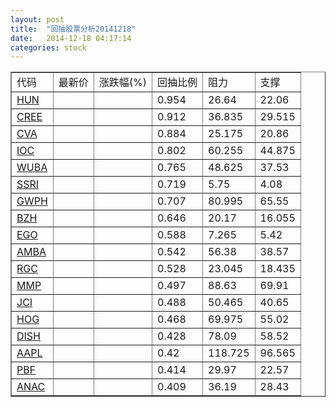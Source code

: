 ```yaml
---
layout: post
title:  "回抽股票分析20141218"
date:   2014-12-18 04:17:14
categories: stock
---
```

<script type="text/javascript">
var stockList = []
stockList.push('gb_hun');
stockList.push('gb_cree');
stockList.push('gb_cva');
stockList.push('gb_ioc');
stockList.push('gb_wuba');
stockList.push('gb_ssri');
stockList.push('gb_gwph');
stockList.push('gb_bzh');
stockList.push('gb_ego');
stockList.push('gb_amba');
stockList.push('gb_rgc');
stockList.push('gb_mmp');
stockList.push('gb_jci');
stockList.push('gb_hog');
stockList.push('gb_dish');
stockList.push('gb_aapl');
stockList.push('gb_pbf');
stockList.push('gb_anac');
</script>
<table border="1">
 <tr>
 <td>代码</td>
 <td>最新价</td>
 <td>涨跌幅(%)</td>
 <td>回抽比例</td>
 <td>阻力</td>
 <td>支撑</td>
</tr>
  <tr id="hun">
  <td><a href="http://stock.finance.sina.com.cn/usstock/quotes/HUN.html" target="_blank">HUN</a></td><td></td><td></td><td>0.954</td><td>26.64</td><td>22.06</td></tr>
  <tr id="cree">
  <td><a href="http://stock.finance.sina.com.cn/usstock/quotes/CREE.html" target="_blank">CREE</a></td><td></td><td></td><td>0.912</td><td>36.835</td><td>29.515</td></tr>
  <tr id="cva">
  <td><a href="http://stock.finance.sina.com.cn/usstock/quotes/CVA.html" target="_blank">CVA</a></td><td></td><td></td><td>0.884</td><td>25.175</td><td>20.86</td></tr>
  <tr id="ioc">
  <td><a href="http://stock.finance.sina.com.cn/usstock/quotes/IOC.html" target="_blank">IOC</a></td><td></td><td></td><td>0.802</td><td>60.255</td><td>44.875</td></tr>
  <tr id="wuba">
  <td><a href="http://stock.finance.sina.com.cn/usstock/quotes/WUBA.html" target="_blank">WUBA</a></td><td></td><td></td><td>0.765</td><td>48.625</td><td>37.53</td></tr>
  <tr id="ssri">
  <td><a href="http://stock.finance.sina.com.cn/usstock/quotes/SSRI.html" target="_blank">SSRI</a></td><td></td><td></td><td>0.719</td><td>5.75</td><td>4.08</td></tr>
  <tr id="gwph">
  <td><a href="http://stock.finance.sina.com.cn/usstock/quotes/GWPH.html" target="_blank">GWPH</a></td><td></td><td></td><td>0.707</td><td>80.995</td><td>65.55</td></tr>
  <tr id="bzh">
  <td><a href="http://stock.finance.sina.com.cn/usstock/quotes/BZH.html" target="_blank">BZH</a></td><td></td><td></td><td>0.646</td><td>20.17</td><td>16.055</td></tr>
  <tr id="ego">
  <td><a href="http://stock.finance.sina.com.cn/usstock/quotes/EGO.html" target="_blank">EGO</a></td><td></td><td></td><td>0.588</td><td>7.265</td><td>5.42</td></tr>
  <tr id="amba">
  <td><a href="http://stock.finance.sina.com.cn/usstock/quotes/AMBA.html" target="_blank">AMBA</a></td><td></td><td></td><td>0.542</td><td>56.38</td><td>38.57</td></tr>
  <tr id="rgc">
  <td><a href="http://stock.finance.sina.com.cn/usstock/quotes/RGC.html" target="_blank">RGC</a></td><td></td><td></td><td>0.528</td><td>23.045</td><td>18.435</td></tr>
  <tr id="mmp">
  <td><a href="http://stock.finance.sina.com.cn/usstock/quotes/MMP.html" target="_blank">MMP</a></td><td></td><td></td><td>0.497</td><td>88.63</td><td>69.91</td></tr>
  <tr id="jci">
  <td><a href="http://stock.finance.sina.com.cn/usstock/quotes/JCI.html" target="_blank">JCI</a></td><td></td><td></td><td>0.488</td><td>50.465</td><td>40.65</td></tr>
  <tr id="hog">
  <td><a href="http://stock.finance.sina.com.cn/usstock/quotes/HOG.html" target="_blank">HOG</a></td><td></td><td></td><td>0.468</td><td>69.975</td><td>55.02</td></tr>
  <tr id="dish">
  <td><a href="http://stock.finance.sina.com.cn/usstock/quotes/DISH.html" target="_blank">DISH</a></td><td></td><td></td><td>0.428</td><td>78.09</td><td>58.52</td></tr>
  <tr id="aapl">
  <td><a href="http://stock.finance.sina.com.cn/usstock/quotes/AAPL.html" target="_blank">AAPL</a></td><td></td><td></td><td>0.42</td><td>118.725</td><td>96.565</td></tr>
  <tr id="pbf">
  <td><a href="http://stock.finance.sina.com.cn/usstock/quotes/PBF.html" target="_blank">PBF</a></td><td></td><td></td><td>0.414</td><td>29.97</td><td>22.57</td></tr>
  <tr id="anac">
  <td><a href="http://stock.finance.sina.com.cn/usstock/quotes/ANAC.html" target="_blank">ANAC</a></td><td></td><td></td><td>0.409</td><td>36.19</td><td>28.43</td></tr>
</table>
